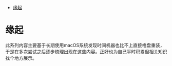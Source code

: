 <!--ts-->
* [缘起](#缘起)

<!-- Created by https://github.com/ekalinin/github-markdown-toc -->
<!-- Added by: runner, at: Sat Sep 24 09:13:56 UTC 2022 -->

<!--te-->
# 缘起

此系列内容主要基于长期使用macOS系统发现时间机器也比不上直接格盘重装，于是在多次尝试之后逐步梳理出现在这些内容。正好也为自己平时积累但相关知识找个地方展示。